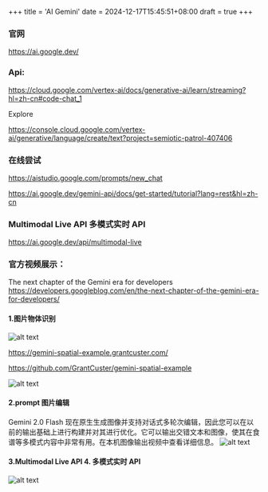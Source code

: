 +++
title = 'AI Gemini'
date = 2024-12-17T15:45:51+08:00
draft = true
+++


### 官网
https://ai.google.dev/


### Api:

https://cloud.google.com/vertex-ai/docs/generative-ai/learn/streaming?hl=zh-cn#code-chat_1

Explore

https://console.cloud.google.com/vertex-ai/generative/language/create/text?project=semiotic-patrol-407406

### 在线尝试
https://aistudio.google.com/prompts/new_chat


https://ai.google.dev/gemini-api/docs/get-started/tutorial?lang=rest&hl=zh-cn


### Multimodal Live API  多模式实时 API

https://ai.google.dev/api/multimodal-live


### 官方视频展示：
The next chapter of the Gemini era for developers
https://developers.googleblog.com/en/the-next-chapter-of-the-gemini-era-for-developers/



#### 1.图片物体识别

![alt text](    https://heavi.cn/images/image-2.png)

https://gemini-spatial-example.grantcuster.com/

https://github.com/GrantCuster/gemini-spatial-example

![alt text](https://heavi.cn/images/image-1.png)

#### 2.prompt 图片编辑
Gemini 2.0 Flash 现在原生生成图像并支持对话式多轮次编辑，因此您可以在以前的输出基础上进行构建并对其进行优化。它可以输出交错文本和图像，使其在食谱等多模式内容中非常有用。在本机图像输出视频中查看详细信息。
![alt text](https://heavi.cn/images/image-3.png)


#### 3.Multimodal Live API 4. 多模式实时 API
![alt text](https://heavi.cn/images/image-4.png)